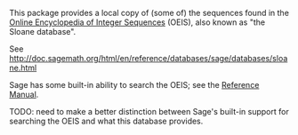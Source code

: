 
This package provides a local copy of (some of) the sequences found in the <a class="http" href="http://www.research.att.com/~njas/sequences/">Online Encyclopedia of Integer Sequences</a> (OEIS), also known as "the Sloane database". 

See <a href="http://doc.sagemath.org/html/en/reference/databases/sage/databases/sloane.html">http://doc.sagemath.org/html/en/reference/databases/sage/databases/sloane.html</a> 

Sage has some built-in ability to search the OEIS; see the <a class="http" href="http://doc.sagemath.org/html/en/reference/databases/sage/databases/oeis.html">Reference Manual</a>. 

TODO: need to make a better distinction between Sage's built-in support for searching the OEIS and what this database provides. 
